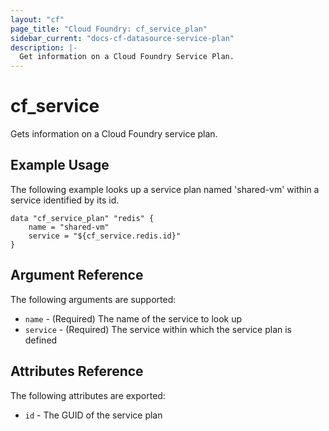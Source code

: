 ```yaml
---
layout: "cf"
page_title: "Cloud Foundry: cf_service_plan"
sidebar_current: "docs-cf-datasource-service-plan"
description: |-
  Get information on a Cloud Foundry Service Plan.
---
```


# cf\_service

Gets information on a Cloud Foundry service plan.

## Example Usage

The following example looks up a service plan named 'shared-vm' within a service identified by its id. 

```
data "cf_service_plan" "redis" {
    name = "shared-vm"
    service = "${cf_service.redis.id}"    
}
```

## Argument Reference

The following arguments are supported:

* `name` - (Required) The name of the service to look up
* `service` - (Required) The service within which the service plan is defined

## Attributes Reference

The following attributes are exported:

* `id` - The GUID of the service plan
